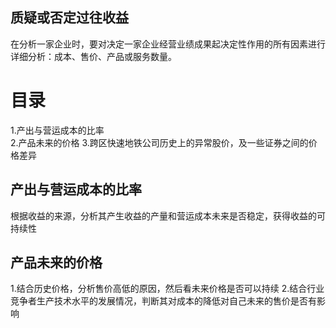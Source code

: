 ## 质疑或否定过往收益   
   在分析一家企业时，要对决定一家企业经营业绩成果起决定性作用的所有因素进行详细分析：成本、售价、产品或服务数量。

# 目录
1.产出与营运成本的比率   
2.产品未来的价格
3.跨区快速地铁公司历史上的异常股价，及一些证券之间的价格差异

## 产出与营运成本的比率

根据收益的来源，分析其产生收益的产量和营运成本未来是否稳定，获得收益的可持续性
## 产品未来的价格
1.结合历史价格，分析售价高低的原因，然后看未来价格是否可以持续
2.结合行业竞争者生产技术水平的发展情况，判断其对成本的降低对自己未来的售价是否有影响

